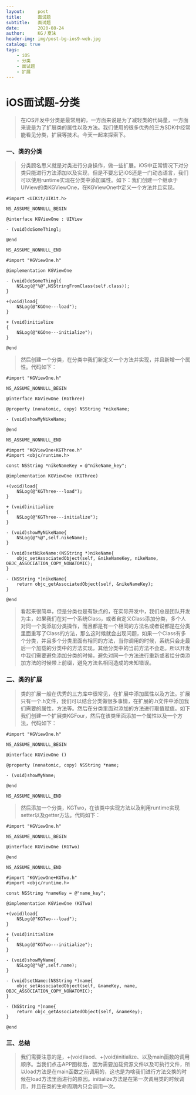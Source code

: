 ```yaml
---
layout:     post
title:      面试题
subtitle:   面试题
date:       2020-08-24
author:     KG丿夏沫
header-img: img/post-bg-ios9-web.jpg
catalog: true
tags:
    - iOS
    - 分类
    - 面试题
    - 扩展
---
```


# iOS面试题-分类

>在iOS开发中分类是最常用的，一方面来说是为了减轻类的代码量，一方面来说是为了扩展类的属性以及方法。我们使用的很多优秀的三方SDK中经常能看见分类，扩展等技术。今天一起来探索下。

### 一、类的分类

>分类顾名思义就是对类进行分身操作，做一些扩展。iOS中正常情况下对分类只能进行方法添加以及实现，但是不要忘记iOS还是一门动态语言，我们可以使用runtime实现在分类中添加属性。如下：我们创建一个继承于UIView的类KGViewOne，在KGViewOne中定义一个方法并且实现。

```
#import <UIKit/UIKit.h>

NS_ASSUME_NONNULL_BEGIN

@interface KGViewOne : UIView

- (void)doSomeThingl;

@end

NS_ASSUME_NONNULL_END

#import "KGViewOne.h"

@implementation KGViewOne

- (void)doSomeThingl{
    NSLog(@"%@",NSStringFromClass(self.class));
}

+(void)load{
    NSLog(@"KGOne---load");
}

+ (void)initialize
{
    NSLog(@"KGOne---initialize");
}

@end
```

>然后创建一个分类，在分类中我们新定义一个方法并实现，并且新增一个属性。代码如下：

```
#import "KGViewOne.h"

NS_ASSUME_NONNULL_BEGIN

@interface KGViewOne (KGThree)

@property (nonatomic, copy) NSString *nikeName;

- (void)showMyNikeName;

@end

NS_ASSUME_NONNULL_END

#import "KGViewOne+KGThree.h"
#import <objc/runtime.h>

const NSString *nikeNameKey = @"nikeName_key";

@implementation KGViewOne (KGThree)

+(void)load{
    NSLog(@"KGThree---load");
}

+ (void)initialize
{
    NSLog(@"KGThree---initialize");
}

- (void)showMyNikeName{
    NSLog(@"%@",self.nikeName);
}

- (void)setNikeName:(NSString *)nikeName{
    objc_setAssociatedObject(self, &nikeNameKey, nikeName, OBJC_ASSOCIATION_COPY_NONATOMIC);
}

- (NSString *)nikeName{
    return objc_getAssociatedObject(self, &nikeNameKey);
}

@end
```

>看起来很简单，但是分类也是有缺点的，在实际开发中，我们总是团队开发为主，如果我们在对一个系统Class，或者自定义Class添加分类，多个人对同一个类添加分类操作，而且都是有一个相同的方法名或者说都是在分类里面重写了Class的方法，那么这时候就会出现问题，如果一个Class有多个分类，并且多个分类里面有相同的方法，当你调用的时候，系统只会走最后一个加载的分类中的方法实现，其他分类中的当前方法不会走。所以开发中我们需要避免添加分类的时候，避免对同一个方法进行重新或者给分类添加方法的时候带上前缀，避免方法名相同造成的未知错误。

### 二、类的扩展

>类的扩展一般在优秀的三方库中很常见，在扩展中添加属性以及方法。扩展只有一个.h文件，我们可以结合分类做很多事情，在扩展的.h文件中添加我们需要的属性，方法等。然后在分类里面对添加的方法进行取值赋值。如下我们创建一个扩展类KGFour，然后在该类里面添加一个属性以及一个方法，代码如下：

```
#import "KGViewOne.h"

NS_ASSUME_NONNULL_BEGIN

@interface KGViewOne ()

@property (nonatomic, copy) NSString *name;

- (void)showMyName;

@end

NS_ASSUME_NONNULL_END

```

>然后添加一个分类，KGTwo，在该类中实现方法以及利用runtime实现setter以及getter方法。代码如下：

```
#import "KGViewOne.h"

NS_ASSUME_NONNULL_BEGIN

@interface KGViewOne (KGTwo)

@end

NS_ASSUME_NONNULL_END

#import "KGViewOne+KGTwo.h"
#import <objc/runtime.h>

const NSString *nameKey = @"name_key";

@implementation KGViewOne (KGTwo)

+(void)load{
    NSLog(@"KGTwo---load");
}

+ (void)initialize
{
    NSLog(@"KGTwo---initialize");
}

- (void)showMyName{
    NSLog(@"%@",self.name);
}

- (void)setName:(NSString *)name{
    objc_setAssociatedObject(self, &nameKey, name, OBJC_ASSOCIATION_COPY_NONATOMIC);
}

- (NSString *)name{
    return objc_getAssociatedObject(self, &nameKey);
}

@end
```

### 三、总结

>我们需要注意的是，+(void)laod、+(void)initialize、以及main函数的调用顺序。当我们点击APP图标后，因为需要加载资源文件以及可执行文件，所以load方法是在main函数之前调用的，这也是为啥我们进行方法交换的时候在load方法里面进行的原因。initialize方法是在第一次调用类的时候调用，并且在类的生命周期内只会调用一次。